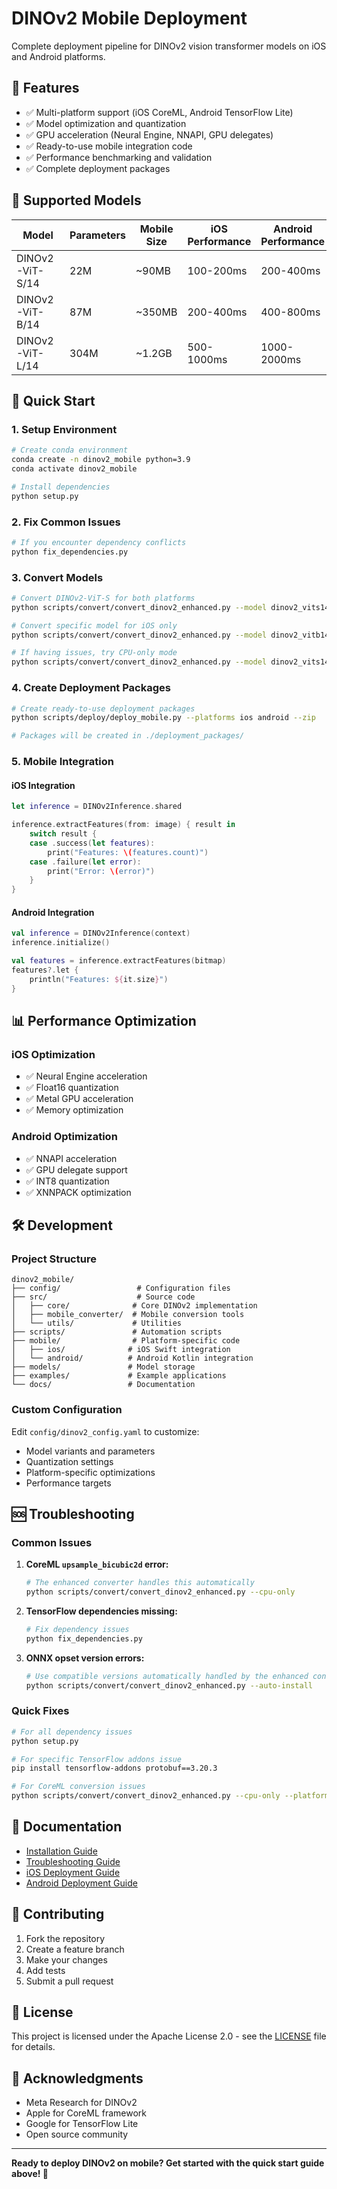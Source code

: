 # DINOv2 Mobile Deployment

Complete deployment pipeline for DINOv2 vision transformer models on iOS and Android platforms.

## 🌟 Features

- ✅ Multi-platform support (iOS CoreML, Android TensorFlow Lite)
- ✅ Model optimization and quantization
- ✅ GPU acceleration (Neural Engine, NNAPI, GPU delegates)
- ✅ Ready-to-use mobile integration code
- ✅ Performance benchmarking and validation
- ✅ Complete deployment packages

## 📱 Supported Models

| Model | Parameters | Mobile Size | iOS Performance | Android Performance |
|-------|------------|-------------|-----------------|-------------------|
| DINOv2-ViT-S/14 | 22M | ~90MB | 100-200ms | 200-400ms |
| DINOv2-ViT-B/14 | 87M | ~350MB | 200-400ms | 400-800ms |
| DINOv2-ViT-L/14 | 304M | ~1.2GB | 500-1000ms | 1000-2000ms |

## 🚀 Quick Start

### 1. Setup Environment

```bash
# Create conda environment
conda create -n dinov2_mobile python=3.9
conda activate dinov2_mobile

# Install dependencies
python setup.py
```

### 2. Fix Common Issues

```bash
# If you encounter dependency conflicts
python fix_dependencies.py
```

### 3. Convert Models

```bash
# Convert DINOv2-ViT-S for both platforms
python scripts/convert/convert_dinov2_enhanced.py --model dinov2_vits14 --platforms ios android

# Convert specific model for iOS only
python scripts/convert/convert_dinov2_enhanced.py --model dinov2_vitb14 --platforms ios

# If having issues, try CPU-only mode
python scripts/convert/convert_dinov2_enhanced.py --model dinov2_vits14 --cpu-only --auto-install
```

### 4. Create Deployment Packages

```bash
# Create ready-to-use deployment packages
python scripts/deploy/deploy_mobile.py --platforms ios android --zip

# Packages will be created in ./deployment_packages/
```

### 5. Mobile Integration

#### iOS Integration
```swift
let inference = DINOv2Inference.shared

inference.extractFeatures(from: image) { result in
    switch result {
    case .success(let features):
        print("Features: \(features.count)")
    case .failure(let error):
        print("Error: \(error)")
    }
}
```

#### Android Integration
```kotlin
val inference = DINOv2Inference(context)
inference.initialize()

val features = inference.extractFeatures(bitmap)
features?.let {
    println("Features: ${it.size}")
}
```

## 📊 Performance Optimization

### iOS Optimization
- ✅ Neural Engine acceleration
- ✅ Float16 quantization
- ✅ Metal GPU acceleration
- ✅ Memory optimization

### Android Optimization
- ✅ NNAPI acceleration
- ✅ GPU delegate support
- ✅ INT8 quantization
- ✅ XNNPACK optimization

## 🛠️ Development

### Project Structure
```
dinov2_mobile/
├── config/                 # Configuration files
├── src/                    # Source code
│   ├── core/              # Core DINOv2 implementation
│   ├── mobile_converter/  # Mobile conversion tools
│   └── utils/             # Utilities
├── scripts/               # Automation scripts
├── mobile/                # Platform-specific code
│   ├── ios/              # iOS Swift integration
│   └── android/          # Android Kotlin integration
├── models/               # Model storage
├── examples/             # Example applications
└── docs/                 # Documentation
```

### Custom Configuration

Edit `config/dinov2_config.yaml` to customize:
- Model variants and parameters
- Quantization settings
- Platform-specific optimizations
- Performance targets

## 🆘 Troubleshooting

### Common Issues

1. **CoreML `upsample_bicubic2d` error:**
   ```bash
   # The enhanced converter handles this automatically
   python scripts/convert/convert_dinov2_enhanced.py --cpu-only
   ```

2. **TensorFlow dependencies missing:**
   ```bash
   # Fix dependency issues
   python fix_dependencies.py
   ```

3. **ONNX opset version errors:**
   ```bash
   # Use compatible versions automatically handled by the enhanced converter
   python scripts/convert/convert_dinov2_enhanced.py --auto-install
   ```

### Quick Fixes

```bash
# For all dependency issues
python setup.py

# For specific TensorFlow addons issue
pip install tensorflow-addons protobuf==3.20.3

# For CoreML conversion issues
python scripts/convert/convert_dinov2_enhanced.py --cpu-only --platforms ios
```

## 📖 Documentation

- [Installation Guide](INSTALLATION.md)
- [Troubleshooting Guide](TROUBLESHOOTING.md)
- [iOS Deployment Guide](mobile/ios/README.md)
- [Android Deployment Guide](mobile/android/README.md)

## 🤝 Contributing

1. Fork the repository
2. Create a feature branch
3. Make your changes
4. Add tests
5. Submit a pull request

## 📄 License

This project is licensed under the Apache License 2.0 - see the [LICENSE](LICENSE) file for details.

## 🙏 Acknowledgments

- Meta Research for DINOv2
- Apple for CoreML framework
- Google for TensorFlow Lite
- Open source community

---

**Ready to deploy DINOv2 on mobile? Get started with the quick start guide above! 🚀**
